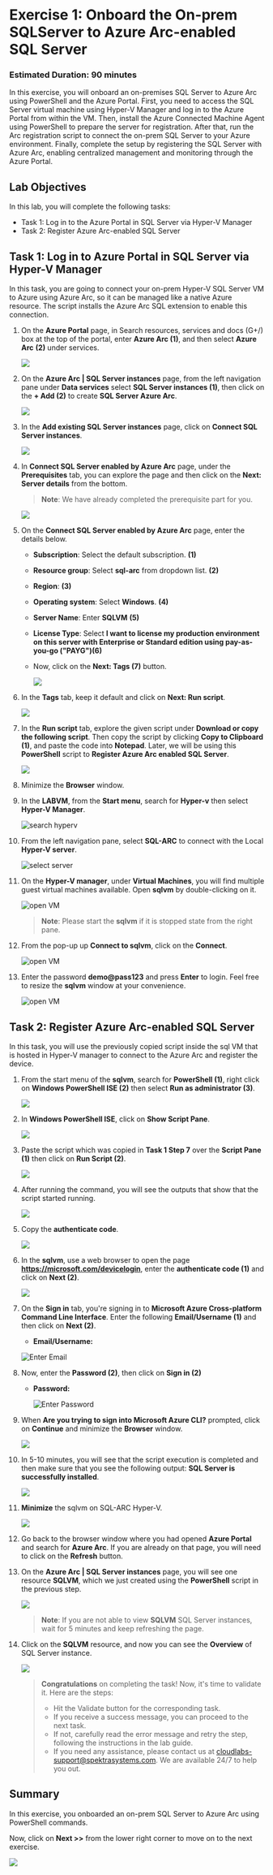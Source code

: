 # Exercise 1: Onboard the On-prem SQLServer to Azure Arc-enabled SQL Server 

### Estimated Duration: 90 minutes
 
In this exercise, you will onboard an on-premises SQL Server to Azure Arc using PowerShell and the Azure Portal. First, you need to access the SQL Server virtual machine using Hyper-V Manager and log in to the Azure Portal from within the VM. Then, install the Azure Connected Machine Agent using PowerShell to prepare the server for registration. After that, run the Arc registration script to connect the on-prem SQL Server to your Azure environment. Finally, complete the setup by registering the SQL Server with Azure Arc, enabling centralized management and monitoring through the Azure Portal.

## Lab Objectives

In this lab, you will complete the following tasks:

- Task 1: Log in to the Azure Portal in SQL Server via Hyper-V Manager
- Task 2: Register Azure Arc-enabled SQL Server
 
## Task 1: Log in to Azure Portal in SQL Server via Hyper-V Manager 
 
In this task, you are going to connect your on-prem Hyper-V SQL Server VM to Azure using Azure Arc, so it can be managed like a native Azure resource. The script installs the Azure Arc SQL extension to enable this connection.

1. On the **Azure Portal** page, in Search resources, services and docs (G+/) box at the top of the portal, enter **Azure Arc (1)**, and then select **Azure Arc** **(2)** under services.
  
   ![](media/E1T1S1.png) 
    
1. On the **Azure Arc | SQL Server instances** page, from the left navigation pane under **Data services** select **SQL Server instances (1)**, then click on the **+ Add (2)** to create **SQL Server Azure Arc**.  
  
   ![](media/E1T1S2.png) 
    
1. In the **Add existing SQL Server instances** page, click on **Connect SQL Server instances**. 
 
   ![](media/E1T1S3.png) 
    
1. In **Connect SQL Server enabled by Azure Arc** page, under the **Prerequisites** tab, you can explore the page and then click on the **Next: Server details** from the bottom. 
     
   > **Note**: We have already completed the prerequisite part for you.  
     
   ![](media/cncsqlarcserveradd1.png) 
    
1. On the **Connect SQL Server enabled by Azure Arc** page, enter the details below.
   
     - **Subscription**: Select the default subscription. **(1)**
     - **Resource group**: Select **sql-arc** from dropdown list. **(2)**
     - **Region**: **<inject key="Region" enableCopy="false"/>(3)**
     - **Operating system**: Select **Windows**. **(4)**
     - **Server Name**: Enter **SQLVM** **(5)**
     - **License Type**: Select **I want to license my production environment on this server with Enterprise or Standard edition using pay-as-you-go ("PAYG")(6)**
     - Now, click on the **Next: Tags (7)** button.
      

       ![](media/E1T1S5.png)
         
1. In the **Tags** tab, keep it default and click on **Next: Run script**.

   ![](media/az-ex1-2.png) 
  
1. In the **Run script** tab, explore the given script under **Download or copy the following script**. Then copy the script by clicking **Copy to Clipboard (1)**, and paste the code into **Notepad**. Later, we will be using this **PowerShell** script to **Register Azure Arc enabled SQL Server**.  
       
   ![](media/E1T1S7.png) 

1. Minimize the **Browser** window.  

1. In the **LABVM**, from the **Start menu**, search for **Hyper-v** then select **Hyper-V Manager**. 
 
   ![](media/EX1-T1-S1.png "search hyperv") 
 
1. From the left navigation pane, select **SQL-ARC** to connect with the Local **Hyper-V server**. 
 
   ![](media/hyperv-sql-arc.png "select server") 
 
1. On the **Hyper-V manager**, under **Virtual Machines**, you will find multiple guest virtual machines available. Open **sqlvm** by double-clicking on it.
 
   ![](media/sql-vm01.png "open VM")  

   >**Note**: Please start the **sqlvm** if it is stopped state from the right pane.
 
1. From the pop-up up **Connect to sqlvm**, click on the **Connect**. 
 
   ![](media/EX1-T1-S5.png "open VM") 
 
1. Enter the password **demo@pass123** and press **Enter** to login. Feel free to resize the **sqlvm** window at your convenience. 
 
   ![](media/EX1-T1-S6.png "open VM") 
             
## Task 2: Register Azure Arc-enabled SQL Server

In this task, you will use the previously copied script inside the sql VM that is hosted in Hyper-V manager to connect to the Azure Arc and register the device.

1. From the start menu of the **sqlvm**, search for **PowerShell (1)**, right click on **Windows PowerShell ISE (2)** then select **Run as administrator (3)**. 
  
   ![](media/az-ex1-3.png) 
   
1. In **Windows PowerShell ISE**, click on **Show Script Pane**. 
  
   ![](media/Ex1-Task2-Step3.png)        
 
1. Paste the script which was copied in **Task 1 Step 7** over the **Script Pane (1)** then click on **Run Script (2)**. 
 
   ![](media/Ex1-Task2-Step4.png)  
      
1. After running the command, you will see the outputs that show that the script started running. 
   
   ![](media/Ex1-Task2-Step5.png) 
 
1. Copy the **authenticate code**. 
 
   ![](media/Ex1-Task2-Step6.png) 
 
1. In the **sqlvm**, use a web browser to open the page **https://microsoft.com/devicelogin**, enter the **authenticate code (1)** and click on **Next (2)**.  
 
   ![](media/Link-code-login.png) 
  
1. On the **Sign in** tab, you're signing in to **Microsoft Azure Cross-platform Command Line Interface**. Enter the following **Email/Username (1)** and then click on **Next (2)**.  

    * **Email/Username:** <inject key="AzureAdUserEmail"></inject>
   
     ![](media/corsspf-username.png "Enter Email")
    
1. Now, enter the **Password (2)**, then click on **Sign in (2)** 
      
   * **Password:** <inject key="AzureAdUserPassword"></inject> 

      ![](media/GS4.png "Enter Password")
      
1. When **Are you trying to sign into Microsoft Azure CLI?** prompted, click on **Continue** and minimize the **Browser** window. 
 
   ![](media/crosspf-continue.png) 
 
1. In 5-10 minutes, you will see that the script execution is completed and then make sure that you see the following output: **SQL Server is successfully installed**. 
 
   ![](media/sqlsuccess.png) 

1. **Minimize** the sqlvm on SQL-ARC Hyper-V.   

    ![](media/sqlvm-min.png) 

1. Go back to the browser window where you had opened **Azure Portal** and search for **Azure Arc**. If you are already on that page, you will need to click on the **Refresh** button.

1. On the **Azure Arc | SQL Server instances** page, you will see one resource **SQLVM**, which we just created using the **PowerShell** script in the previous step. 
 
   ![](media/E1T2S12.png) 

    > **Note**: If you are not able to view **SQLVM** SQL Server instances, wait for 5 minutes and keep refreshing the page.
   
1. Click on the **SQLVM** resource, and now you can see the **Overview** of SQL Server instance. 
 
   ![](media/E1T2S13.png)    

    > **Congratulations** on completing the task! Now, it's time to validate it. Here are the steps:
    > - Hit the Validate button for the corresponding task.
    > - If you receive a success message, you can proceed to the next task.
    > - If not, carefully read the error message and retry the step, following the instructions in the lab guide. 
    > - If you need any assistance, please contact us at cloudlabs-support@spektrasystems.com. We are available 24/7 to help you out.
    <validation step="48907d39-a220-479a-a5b5-8cc658b8c56b" />


## Summary

In this exercise, you onboarded an on-prem SQL Server to Azure Arc using PowerShell commands.

Now, click on **Next >>** from the lower right corner to move on to the next exercise.

![](media/2-n.png)
